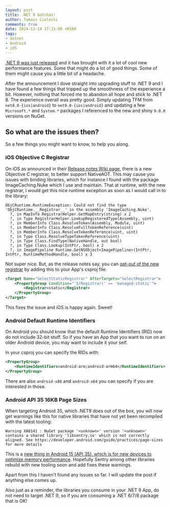 ```yaml
---
layout: post
title: .NET 9 Gotchas!
author: Tomasz Cielecki
comments: true
date: 2024-11-14 17:15:00 +0100
tags:
- dotnet
- Android
- iOS
---
```


[.NET 9 was just released][net9announcement] and it has brought with it a lot of cool new performance features. Some that might do a lot of good things. Some of them might cause you a little bit of a headache.

After the announcement I dove straight into upgrading stuff to .NET 9 and I have found a few things that tripped up the smoothness of the experience a bit. However, nothing that forced me to abandon all hope and stick to .NET 8. The experience overall was pretty good. Simply updating TFM from `net8.0-{ios|android}` to `net9.0-{ios|android}` and updating a few `Microsoft.*` and `System.*` packages I referenced to the new and shiny `9.0.0` versions on NuGet.

## So what are the issues then?

So a few things you might want to know, to help you along.

### iOS Objective C Registrar

On iOS as announced in their [Release notes Wiki page][iosreleasenotes], there is a new Objective C registrar, to better support NativeAOT. This may cause you issues with binding libraries, which for instance I found with the package ImageCaching.Nuke which I use and maintain. That at runtime, with the new registrar, I would get this nice runtime exception as soon as I would call in to the library:

```log
ObjCRuntime.RuntimeException: Could not find the type 'ObjCRuntime.__Registrar__' in the assembly 'ImageCaching.Nuke'.
  ?, in MapInfo RegistrarHelper.GetMapEntry(string) x 2
  ?, in Type RegistrarHelper.LookupRegisteredType(Assembly, uint)
  ?, in MemberInfo Class.ResolveToken(Assembly, Module, uint)
  ?, in MemberInfo Class.ResolveFullTokenReference(uint)
  ?, in MemberInfo Class.ResolveTokenReference(uint, uint)
  ?, in Type Class.ResolveTypeTokenReference(uint)
  ?, in Type Class.FindType(NativeHandle, out bool)
  ?, in Type Class.Lookup(IntPtr, bool) x 2
  ?, in ImagePipeline Runtime.GetNSObject<ImagePipeline>(IntPtr, IntPtr, RuntimeMethodHandle, bool) x 3
```

Not super nice. But, as the release notes say, you can [opt-out of the new registrar][opt-out] by adding this to your App's csproj file:

```xml
<Target Name="SelectStaticRegistrar" AfterTargets="SelectRegistrar">
    <PropertyGroup Condition="'$(Registrar)' == 'managed-static'">
        <Registrar>static</Registrar>
    </PropertyGroup>
</Target>
```

This fixes the issue and iOS is happy again. Sweet!

### Android Default Runtime Identifiers

On Android you should know that the default Runtime Identifiers (RID) now do not include 32-bit stuff. So if you have an App that you want to run on an older Android device, you may want to include it your self.

In your csproj you can specify the RIDs with:

```xml
<PropertyGroup>
    <RuntimeIdentifiers>android-arm;android-arm64</RuntimeIdentifiers>
</PropertyGroup>
```

There are also `android-x86` and `android-x64` you can specify if you are interested in those.

### Android API 35 16KB Page Sizes

When targeting Android 35, which .NET9 does out of the box, you will now get warnings like this for native libraries that have not yet been recompiled with the latest tooling:

```log
Warning XA0141 : NuGet package '<unknown>' version '<unknown>' contains a shared library 'libsentry.so' which is not correctly aligned. See https://developer.android.com/guide/practices/page-sizes for more details
```

This is a [new thing in Android 15 (API 35), which is for new devices to optimize memory performance][16kbpages]. Hopefully Sentry among other libraries rebuild with new tooling soon and add fixes these warnings.

Apart from this I haven't found any issues so far. I will update the post if anything else comes up.

Also just as a reminder, the libraries you consume in your .NET 9 App, do not need to target .NET 9, so if you are consuming a .NET 6/7/8 package that is OK!

[net9announcement]: https://devblogs.microsoft.com/dotnet/announcing-dotnet-9/
[iosreleasenotes]: https://github.com/xamarin/xamarin-macios/wiki/.NET-9-release-notes
[opt-out]: https://github.com/xamarin/xamarin-macios/wiki/.NET-9-release-notes#opting-out
[16kbpages]: https://developer.android.com/guide/practices/page-sizes
